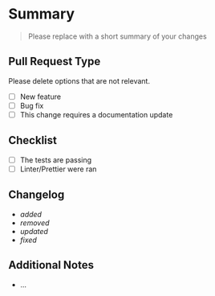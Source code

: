 # Summary

> Please replace with a short summary of your changes

## Pull Request Type

Please delete options that are not relevant.

- [ ] New feature
- [ ] Bug fix
- [ ] This change requires a documentation update

## Checklist

- [ ] The tests are passing
- [ ] Linter/Prettier were ran

## Changelog

- _added_
- _removed_
- _updated_
- _fixed_

## Additional Notes

- ...
